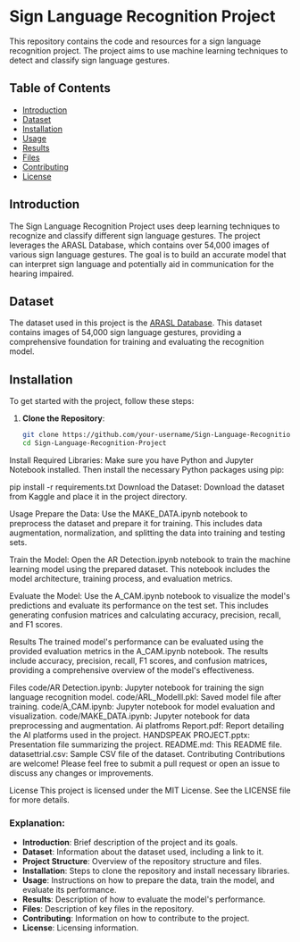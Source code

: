 # Sign Language Recognition Project

This repository contains the code and resources for a sign language recognition project. The project aims to use machine learning techniques to detect and classify sign language gestures.

## Table of Contents

- [Introduction](#introduction)
- [Dataset](#dataset)
- [Installation](#installation)
- [Usage](#usage)
- [Results](#results)
- [Files](#files)
- [Contributing](#contributing)
- [License](#license)

## Introduction

The Sign Language Recognition Project uses deep learning techniques to recognize and classify different sign language gestures. The project leverages the ARASL Database, which contains over 54,000 images of various sign language gestures. The goal is to build an accurate model that can interpret sign language and potentially aid in communication for the hearing impaired.

## Dataset

The dataset used in this project is the [ARASL Database](https://www.kaggle.com/datasets/cherryshad0/arasl-database-54k-final). This dataset contains images of 54,000 sign language gestures, providing a comprehensive foundation for training and evaluating the recognition model.


## Installation

To get started with the project, follow these steps:

1. **Clone the Repository**:
   ```bash
   git clone https://github.com/your-username/Sign-Language-Recognition-Project.git
   cd Sign-Language-Recognition-Project
Install Required Libraries:
Make sure you have Python and Jupyter Notebook installed. Then install the necessary Python packages using pip:

pip install -r requirements.txt
Download the Dataset:
Download the dataset from Kaggle and place it in the project directory.

Usage
Prepare the Data:
Use the MAKE_DATA.ipynb notebook to preprocess the dataset and prepare it for training. This includes data augmentation, normalization, and splitting the data into training and testing sets.

Train the Model:
Open the AR Detection.ipynb notebook to train the machine learning model using the prepared dataset. This notebook includes the model architecture, training process, and evaluation metrics.

Evaluate the Model:
Use the A_CAM.ipynb notebook to visualize the model's predictions and evaluate its performance on the test set. This includes generating confusion matrices and calculating accuracy, precision, recall, and F1 scores.

Results
The trained model's performance can be evaluated using the provided evaluation metrics in the A_CAM.ipynb notebook. The results include accuracy, precision, recall, F1 scores, and confusion matrices, providing a comprehensive overview of the model's effectiveness.

Files
code/AR Detection.ipynb: Jupyter notebook for training the sign language recognition model.
code/ARL_Modelll.pkl: Saved model file after training.
code/A_CAM.ipynb: Jupyter notebook for model evaluation and visualization.
code/MAKE_DATA.ipynb: Jupyter notebook for data preprocessing and augmentation.
Ai platfroms Report.pdf: Report detailing the AI platforms used in the project.
HANDSPEAK PROJECT.pptx: Presentation file summarizing the project.
README.md: This README file.
datasettrial.csv: Sample CSV file of the dataset.
Contributing
Contributions are welcome! Please feel free to submit a pull request or open an issue to discuss any changes or improvements.

License
This project is licensed under the MIT License. See the LICENSE file for more details.


### Explanation:
- **Introduction**: Brief description of the project and its goals.
- **Dataset**: Information about the dataset used, including a link to it.
- **Project Structure**: Overview of the repository structure and files.
- **Installation**: Steps to clone the repository and install necessary libraries.
- **Usage**: Instructions on how to prepare the data, train the model, and evaluate its performance.
- **Results**: Description of how to evaluate the model's performance.
- **Files**: Description of key files in the repository.
- **Contributing**: Information on how to contribute to the project.
- **License**: Licensing information.
